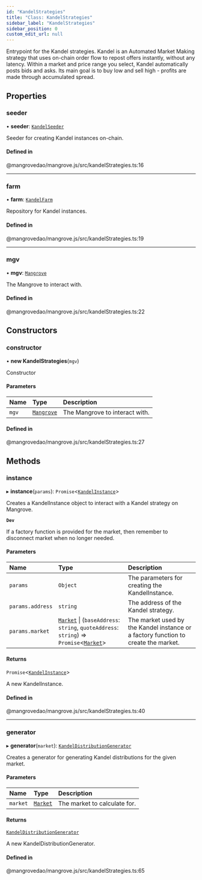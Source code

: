 ```yaml
---
id: "KandelStrategies"
title: "Class: KandelStrategies"
sidebar_label: "KandelStrategies"
sidebar_position: 0
custom_edit_url: null
---
```


Entrypoint for the Kandel strategies. Kandel is an Automated Market Making strategy that uses on-chain order flow to repost offers instantly, without any latency. Within a market and price range you select, Kandel automatically posts bids and asks. Its main goal is to buy low and sell high - profits are made through accumulated spread.

## Properties

### <a id="seeder" name="seeder"></a> seeder

• **seeder**: [`KandelSeeder`](KandelSeeder.md)

Seeder for creating Kandel instances on-chain.

#### Defined in

@mangrovedao/mangrove.js/src/kandelStrategies.ts:16

___

### <a id="farm" name="farm"></a> farm

• **farm**: [`KandelFarm`](KandelFarm.md)

Repository for Kandel instances.

#### Defined in

@mangrovedao/mangrove.js/src/kandelStrategies.ts:19

___

### <a id="mgv" name="mgv"></a> mgv

• **mgv**: [`Mangrove`](Mangrove.md)

The Mangrove to interact with.

#### Defined in

@mangrovedao/mangrove.js/src/kandelStrategies.ts:22

## Constructors

### <a id="constructor" name="constructor"></a> constructor

• **new KandelStrategies**(`mgv`)

Constructor

#### Parameters

| Name | Type | Description |
| :------ | :------ | :------ |
| `mgv` | [`Mangrove`](Mangrove.md) | The Mangrove to interact with. |

#### Defined in

@mangrovedao/mangrove.js/src/kandelStrategies.ts:27

## Methods

### <a id="instance" name="instance"></a> instance

▸ **instance**(`params`): `Promise`<[`KandelInstance`](KandelInstance.md)\>

Creates a KandelInstance object to interact with a Kandel strategy on Mangrove.

**`Dev`**

If a factory function is provided for the market, then remember to disconnect market when no longer needed.

#### Parameters

| Name | Type | Description |
| :------ | :------ | :------ |
| `params` | `Object` | The parameters for creating the KandelInstance. |
| `params.address` | `string` | The address of the Kandel strategy. |
| `params.market` | [`Market`](Market.md) \| (`baseAddress`: `string`, `quoteAddress`: `string`) => `Promise`<[`Market`](Market.md)\> | The market used by the Kandel instance or a factory function to create the market. |

#### Returns

`Promise`<[`KandelInstance`](KandelInstance.md)\>

A new KandelInstance.

#### Defined in

@mangrovedao/mangrove.js/src/kandelStrategies.ts:40

___

### <a id="generator" name="generator"></a> generator

▸ **generator**(`market`): [`KandelDistributionGenerator`](KandelDistributionGenerator.md)

Creates a generator for generating Kandel distributions for the given market.

#### Parameters

| Name | Type | Description |
| :------ | :------ | :------ |
| `market` | [`Market`](Market.md) | The market to calculate for. |

#### Returns

[`KandelDistributionGenerator`](KandelDistributionGenerator.md)

A new KandelDistributionGenerator.

#### Defined in

@mangrovedao/mangrove.js/src/kandelStrategies.ts:65
